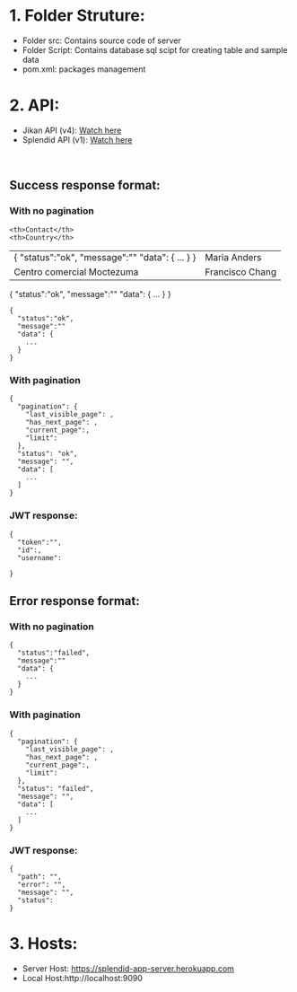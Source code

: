 # 1. Folder Struture:

- Folder src: Contains source code of server
- Folder Script: Contains database sql scipt for creating table and sample data
- pom.xml: packages management

# 2. API:

-   Jikan API (v4): [Watch here](https://docs.api.jikan.moe/)
-   Splendid API (v1): [Watch here](https://documenter.getpostman.com/view/17594467/UzR1K2eW) 

<br>

## Success response format:

### With no pagination
<table>
  <tr>

    <th>Contact</th>
    <th>Country</th>
  </tr>
  <tr>
    <td>{
    "status":"ok",
    "message":""
    "data": {
      ...
    }
} </td>
    <td>Maria Anders</td>

  </tr>
  <tr>
    <td>Centro comercial Moctezuma</td>
    <td>Francisco Chang</td>

  </tr>
</table>
{
    "status":"ok",
    "message":""
    "data": {
      ...
    }
}                     


```
{
  "status":"ok",
  "message":""
  "data": {
    ...
  }
}
```

### With pagination

```
{
  "pagination": {
    "last_visible_page": ,
    "has_next_page": ,
    "current_page":,
    "limit":
  },
  "status": "ok",
  "message": "",
  "data": [
    ...
  ]
}
```

### JWT response:

```
{
  "token":"",
  "id":,
  "username":

}
```

## Error response format:

### With no pagination

```
{
  "status":"failed",
  "message":""
  "data": {
    ...
  }
}
```

### With pagination

```
{
  "pagination": {
    "last_visible_page": ,
    "has_next_page": ,
    "current_page":,
    "limit":
  },
  "status": "failed",
  "message": "",
  "data": [
    ...
  ]
}
```

### JWT response:

```
{
  "path": "",
  "error": "",
  "message": "",
  "status":
}
```


# 3. Hosts:
- Server Host: https://splendid-app-server.herokuapp.com
- Local Host:http://localhost:9090
